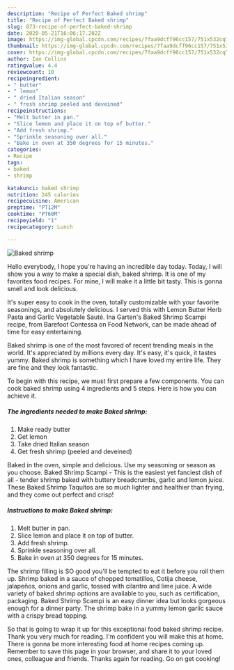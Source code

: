 ```yaml
---
description: "Recipe of Perfect Baked shrimp"
title: "Recipe of Perfect Baked shrimp"
slug: 873-recipe-of-perfect-baked-shrimp
date: 2020-05-21T16:06:17.202Z
image: https://img-global.cpcdn.com/recipes/7faa9dcff96cc157/751x532cq70/baked-shrimp-recipe-main-photo.jpg
thumbnail: https://img-global.cpcdn.com/recipes/7faa9dcff96cc157/751x532cq70/baked-shrimp-recipe-main-photo.jpg
cover: https://img-global.cpcdn.com/recipes/7faa9dcff96cc157/751x532cq70/baked-shrimp-recipe-main-photo.jpg
author: Ian Collins
ratingvalue: 4.4
reviewcount: 10
recipeingredient:
- " butter"
- " lemon"
- " dried Italian season"
- " fresh shrimp peeled and deveined"
recipeinstructions:
- "Melt butter in pan."
- "Slice lemon and place it on top of butter."
- "Add fresh shrimp."
- "Sprinkle seasoning over all."
- "Bake in oven at 350 degrees for 15 minutes."
categories:
- Recipe
tags:
- baked
- shrimp

katakunci: baked shrimp 
nutrition: 245 calories
recipecuisine: American
preptime: "PT12M"
cooktime: "PT60M"
recipeyield: "1"
recipecategory: Lunch

---
```



![Baked shrimp](https://img-global.cpcdn.com/recipes/7faa9dcff96cc157/751x532cq70/baked-shrimp-recipe-main-photo.jpg)

Hello everybody, I hope you're having an incredible day today. Today, I will show you a way to make a special dish, baked shrimp. It is one of my favorites food recipes. For mine, I will make it a little bit tasty. This is gonna smell and look delicious.

It&#39;s super easy to cook in the oven, totally customizable with your favorite seasonings, and absolutely delicious. I served this with Lemon Butter Herb Pasta and Garlic Vegetable Sauté. Ina Garten&#39;s Baked Shrimp Scampi recipe, from Barefoot Contessa on Food Network, can be made ahead of time for easy entertaining.

Baked shrimp is one of the most favored of recent trending meals in the world. It's appreciated by millions every day. It's easy, it's quick, it tastes yummy. Baked shrimp is something which I have loved my entire life. They are fine and they look fantastic.


To begin with this recipe, we must first prepare a few components. You can cook baked shrimp using 4 ingredients and 5 steps. Here is how you can achieve it.

<!--inarticleads1-->

##### The ingredients needed to make Baked shrimp:

1. Make ready  butter
1. Get  lemon
1. Take  dried Italian season
1. Get  fresh shrimp (peeled and deveined)


Baked in the oven, simple and delicious. Use my seasoning or season as you choose. Baked Shrimp Scampi - This is the easiest yet fanciest dish of all - tender shrimp baked with buttery breadcrumbs, garlic and lemon juice. These Baked Shrimp Taquitos are so much lighter and healthier than frying, and they come out perfect and crisp! 

<!--inarticleads2-->

##### Instructions to make Baked shrimp:

1. Melt butter in pan.
1. Slice lemon and place it on top of butter.
1. Add fresh shrimp.
1. Sprinkle seasoning over all.
1. Bake in oven at 350 degrees for 15 minutes.


The shrimp filling is SO good you&#39;ll be tempted to eat it before you roll them up. Shrimp baked in a sauce of chopped tomatillos, Cotija cheese, jalapeños, onions and garlic, tossed with cilantro and lime juice. A wide variety of baked shrimp options are available to you, such as certification, packaging. Baked Shrimp Scampi is an easy dinner idea but looks gorgeous enough for a dinner party. The shrimp bake in a yummy lemon garlic sauce with a crispy bread topping. 

So that is going to wrap it up for this exceptional food baked shrimp recipe. Thank you very much for reading. I'm confident you will make this at home. There is gonna be more interesting food at home recipes coming up. Remember to save this page in your browser, and share it to your loved ones, colleague and friends. Thanks again for reading. Go on get cooking!
